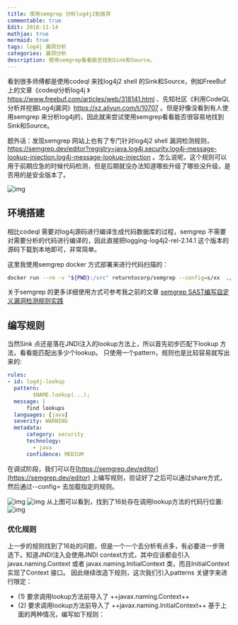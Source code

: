 ```yaml
---
title: 使用semgrep 分析log4j2到放弃
commentable: true
Edit: 2018-11-14
mathjax: true
mermaid: true
tags: log4j 漏洞分析
categories: 漏洞分析
description: 使用semgrep看看能否找到Sink和Source。
---
```


看到很多师傅都是使用codeql 来找log4j2 shell 的Sink和Source，例如FreeBuf 上的文章《codeql分析log4j 》https://www.freebuf.com/articles/web/318141.html 、先知社区《利用CodeQL分析并挖掘Log4j漏洞》https://xz.aliyun.com/t/10707 。但是好像没看到有人使用semgrep 来分析log4j的，因此就来尝试使用semgrep看看能否很容易地找到Sink和Source。

题外话：发现semgrep 网站上也有了专门针对log4j2 shell 漏洞检测规则，https://semgrep.dev/editor?registry=java.log4j.security.log4j-message-lookup-injection.log4j-message-lookup-injection 。怎么说呢，这个规则可以用于前期应急的时候代码检测，但是后期就没办法知道哪些升级了哪些没升级，是否用的是安全版本了。

![img](https://cdn.nlark.com/yuque/0/2022/png/2022318/1643442880867-a43ced08-2f91-414f-8e90-bfe9dc82ddb7.png)
## 环境搭建
相比codeql 需要对log4j源码进行编译生成代码数据库的过程，semgrep 不需要对需要分析的代码进行编译的，因此直接把logging-log4j2-rel-2.14.1 这个版本的源码下载到本地即可，非常简单。

这里我使用semgrep  docker 方式部署来进行代码扫描的：
```bash
docker run --rm -v "${PWD}:/src" returntocorp/semgrep --config=s/xx  ./  -o scan-c.txt  --time --debug
```
关于semgrep 的更多详细使用方式可参考我之前的文章 [semgrep SAST编写自定义漏洞检测规则实践](https://www.freebuf.com/articles/web/286643.html)
## 编写规则
当然Sink 点还是落在JNDI注入的lookup方法上，所以首先初步匹配下lookup 方法，看看能匹配出多少个lookup。
只使用一个pattern，规则也是比较容易就写出来的:
```yaml
rules:
- id: log4j-lookup
  pattern:
        $NAME.lookup(...);
  message: |
      find lookups
  languages: [java]
  severity: WARNING
  metadata: 
      category: security
      technology:
        - java
      confidence: MEDIUM
```
在调试阶段，我们可以在[https://semgrep.dev/editor](https://semgrep.dev/editor) 上编写规则，验证好了之后可以通过share方式，然后通过--config=  去加载指定的规则。

![img](https://cdn.nlark.com/yuque/0/2022/png/2022318/1643438750979-d7e750fe-1643-4473-b598-c402c3b16916.png)
![img](https://cdn.nlark.com/yuque/0/2022/png/2022318/1643438515852-dea96223-81b6-4480-b1bf-0b82cf213cd6.png)
从上图可以看到，找到了16处存在调用lookup方法的代码行位置:
![img](https://cdn.nlark.com/yuque/0/2022/png/2022318/1643439608024-6a06e13b-1a77-410b-b74e-4b5136ce7e80.png)
### 优化规则

上一步的规则找到了16处的问题，但是一个一个去分析有点多，有必要进一步筛选下。知道JNDI注入会使用JNDI context方式，其中应该都会引入javax.naming.Context 或者 javax.naming.InitialContext 类，而且InitialContext 实现了Context 接口。
因此继续改造下规则，这次我们引入patterns 关键字来进行限定：
- (1) 要求调用lookup方法前导入了 ++javax.naming.Context++
- (2) 要求调用lookup方法前导入了 ++javax.naming.InitialContext++
基于上面的两种情况，编写如下规则：
